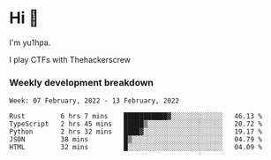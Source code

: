# Hi 👋

I'm yu1hpa.

I play CTFs with Thehackerscrew

### Weekly development breakdown

<!--START_SECTION:waka-->
```text
Week: 07 February, 2022 - 13 February, 2022

Rust         6 hrs 7 mins    ███████████▓░░░░░░░░░░░░░   46.13 % 
TypeScript   2 hrs 45 mins   █████▒░░░░░░░░░░░░░░░░░░░   20.72 % 
Python       2 hrs 32 mins   ████▓░░░░░░░░░░░░░░░░░░░░   19.17 % 
JSON         38 mins         █▒░░░░░░░░░░░░░░░░░░░░░░░   04.79 % 
HTML         32 mins         █░░░░░░░░░░░░░░░░░░░░░░░░   04.09 % 
```
<!--END_SECTION:waka-->

